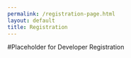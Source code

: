 ```yaml
---
permalink: /registration-page.html
layout: default
title: Registration
---
```


#Placeholder for Developer Registration

